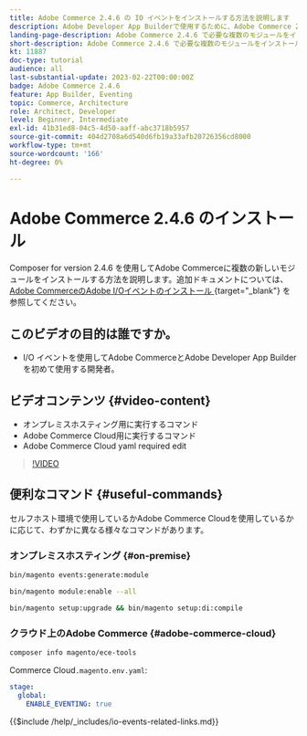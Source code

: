 ```yaml
---
title: Adobe Commerce 2.4.6 の IO イベントをインストールする方法を説明します
description: Adobe Developer App Builderで使用するために、Adobe Commerce 2.4.6 で IO イベントに必要なモジュールをインストールする方法を説明します
landing-page-description: Adobe Commerce 2.4.6 で必要な複数のモジュールをインストールする方法を説明します。
short-description: Adobe Commerce 2.4.6 で必要な複数のモジュールをインストールする方法を説明します。
kt: 11887
doc-type: tutorial
audience: all
last-substantial-update: 2023-02-22T00:00:00Z
badge: Adobe Commerce 2.4.6
feature: App Builder, Eventing
topic: Commerce, Architecture
role: Architect, Developer
level: Beginner, Intermediate
exl-id: 41b31ed8-04c5-4d50-aaff-abc3718b5957
source-git-commit: 404d2708a6d540d6fb19a33afb20726356cd8000
workflow-type: tm+mt
source-wordcount: '166'
ht-degree: 0%

---
```


# Adobe Commerce 2.4.6 のインストール

Composer for version 2.4.6 を使用してAdobe Commerceに複数の新しいモジュールをインストールする方法を説明します。追加ドキュメントについては、[Adobe CommerceのAdobe I/Oイベントのインストール ](https://developer.adobe.com/commerce/events/get-started/installation/){target="_blank"} を参照してください。

## このビデオの目的は誰ですか。

* I/O イベントを使用してAdobe CommerceとAdobe Developer App Builderを初めて使用する開発者。

## ビデオコンテンツ {#video-content}

* オンプレミスホスティング用に実行するコマンド
* Adobe Commerce Cloud用に実行するコマンド
* Adobe Commerce Cloud yaml required edit

>[!VIDEO](https://video.tv.adobe.com/v/3415795?quality=12&learn=on)

## 便利なコマンド {#useful-commands}

セルフホスト環境で使用しているかAdobe Commerce Cloudを使用しているかに応じて、わずかに異なる様々なコマンドがあります。

### オンプレミスホスティング {#on-premise}

```bash
bin/magento events:generate:module

bin/magento module:enable --all

bin/magento setup:upgrade && bin/magento setup:di:compile
```

### クラウド上のAdobe Commerce {#adobe-commerce-cloud}

```bash
composer info magento/ece-tools
```

Commerce Cloud`.magento.env.yaml`:

```yaml
stage:
  global:
    ENABLE_EVENTING: true
```

{{$include /help/_includes/io-events-related-links.md}}
